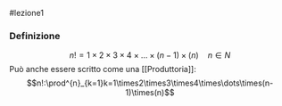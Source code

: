 #lezione1 
### Definizione
$$n!=1\times2\times3\times4\times\dots\times(n-1)\times(n)\quad n\in N$$
Può anche essere scritto come una [[Produttoria]]:
$$n!:\prod^{n}_{k=1}k=1\times2\times3\times4\times\dots\times(n-1)\times(n)$$
